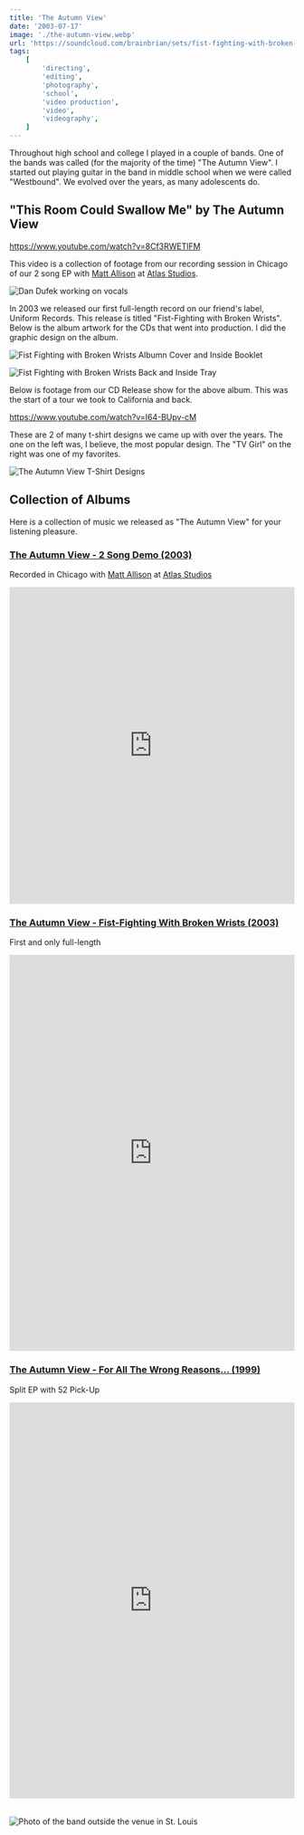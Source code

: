 ```yaml
---
title: 'The Autumn View'
date: '2003-07-17'
image: './the-autumn-view.webp'
url: 'https://soundcloud.com/brainbrian/sets/fist-fighting-with-broken-wrists'
tags:
    [
        'directing',
        'editing',
        'photography',
        'school',
        'video production',
        'video',
        'videography',
    ]
---
```


Throughout high school and college I played in a couple of bands. One of the bands was called (for the majority of the time) "The Autumn View". I started out playing guitar in the band in middle school when we were called "Westbound". We evolved over the years, as many adolescents do.

## "This Room Could Swallow Me" by The Autumn View

https://www.youtube.com/watch?v=8Cf3RWETlFM

This video is a collection of footage from our recording session in Chicago of our 2 song EP with [Matt Allison](<https://en.wikipedia.org/wiki/Matt_Allison_(record_producer)>) at [Atlas Studios](https://www.facebook.com/atlaschicago/).

![Dan Dufek working on vocals](./dan-dufek-vocals.webp)

In 2003 we released our first full-length record on our friend's label, Uniform Records. This release is titled "Fist-Fighting with Broken Wrists". Below is the album artwork for the CDs that went into production. I did the graphic design on the album.

![Fist Fighting with Broken Wrists Albumn Cover and Inside Booklet](./fist-fighting-with-broken-wrists.webp)

![Fist Fighting with Broken Wrists Back and Inside Tray](./fist-fighting-with-broken-wrists-back.webp)

Below is footage from our CD Release show for the above album. This was the start of a tour we took to California and back.

https://www.youtube.com/watch?v=I64-BUpv-cM

These are 2 of many t-shirt designs we came up with over the years. The one on the left was, I believe, the most popular design. The "TV Girl" on the right was one of my favorites.

![The Autumn View T-Shirt Designs](./the-autumn-view-t-shirts.webp)

## Collection of Albums

Here is a collection of music we released as "The Autumn View" for your listening pleasure.

### [The Autumn View - 2 Song Demo (2003)](https://soundcloud.com/brainbrian/sets/the-autumn-view-2-song-demo-2003)

Recorded in Chicago with [Matt Allison](<https://en.wikipedia.org/wiki/Matt_Allison_(record_producer)>) at [Atlas Studios](https://www.facebook.com/atlaschicago/)

<iframe width="100%" height="560" scrolling="no" frameborder="no" allow="autoplay" src="https://w.soundcloud.com/player/?url=https%3A//api.soundcloud.com/playlists/449394&color=%23ff5500&auto_play=false&hide_related=false&show_comments=true&show_user=true&show_reposts=false&show_teaser=true&visual=true" style="max-width: 640px;"></iframe>

### [The Autumn View - Fist-Fighting With Broken Wrists (2003)](https://soundcloud.com/brainbrian/sets/fist-fighting-with-broken-wrists)

First and only full-length

<iframe width="100%" height="700" scrolling="no" frameborder="no" allow="autoplay" src="https://w.soundcloud.com/player/?url=https%3A//api.soundcloud.com/playlists/409954&color=%23ff5500&auto_play=false&hide_related=false&show_comments=true&show_user=true&show_reposts=false&show_teaser=true&visual=true" style="max-width: 640px;"></iframe>

### [The Autumn View - For All The Wrong Reasons... (1999)](https://soundcloud.com/brainbrian/sets/for-all-the-wrong-reasons)

Split EP with 52 Pick-Up

<iframe width="100%" height="700" scrolling="no" frameborder="no" allow="autoplay" src="https://w.soundcloud.com/player/?url=https%3A//api.soundcloud.com/playlists/410366&color=%23ff5500&auto_play=false&hide_related=false&show_comments=true&show_user=true&show_reposts=false&show_teaser=true&visual=true" style="max-width: 640px; margin-bottom: 2rem; display: block;"></iframe>

![Photo of the band outside the venue in St. Louis](./st-louis.webp)
